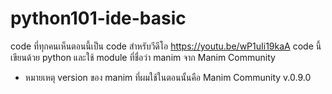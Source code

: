 # python101-ide-basic
code ที่ทุกคนเห็นตอนนี้เป็น code สำหรับวีดีโอ https://youtu.be/wP1uIi19kaA
code นี้เขียนด้วย python และใช้ module ที่ชื่อว่า manim จาก Manim Community
* หมายเหตุ version ของ manim ที่ผมใช้ในตอนนั้นคือ Manim Community v.0.9.0
